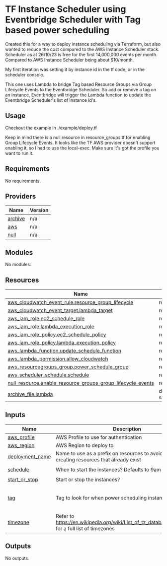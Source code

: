 # TF Instance Scheduler using Eventbridge Scheduler with Tag based power scheduling

Created this for a way to deploy instance scheduling via Terraform, but also wanted to reduce the cost compared to the AWS Instance Scheduler stack.  Scheduler as at 26/10/23 is free for the first 14,000,000 events per month.  Compared to AWS Instance Scheduler being about $10/month.

My first iteration was setting it by instance id in the tf code, or in the scheduler console.

This one uses Lambda to bridge Tag based Resource Groups via Group Lifecycle Events to the Eventbridge Scheduler.  So add or remove a tag on an instance, Eventbridge will trigger the Lambda function to update the Eventbridge Scheduler's list of Instance id's.

## Usage

Checkout the example in ./example/deploy.tf

Keep in mind there is a null resource in resource_groups.tf for enabling Group Lifecycle Events.  It looks like the TF AWS provider doesn't support enabling it, so I had to use the local-exec.  Make sure it's got the profile you want to run it.

## Requirements

No requirements.

## Providers

| Name | Version |
|------|---------|
| <a name="provider_archive"></a> [archive](#provider\_archive) | n/a |
| <a name="provider_aws"></a> [aws](#provider\_aws) | n/a |
| <a name="provider_null"></a> [null](#provider\_null) | n/a |

## Modules

No modules.

## Resources

| Name | Type |
|------|------|
| [aws_cloudwatch_event_rule.resource_group_lifecycle](https://registry.terraform.io/providers/hashicorp/aws/latest/docs/resources/cloudwatch_event_rule) | resource |
| [aws_cloudwatch_event_target.lambda_target](https://registry.terraform.io/providers/hashicorp/aws/latest/docs/resources/cloudwatch_event_target) | resource |
| [aws_iam_role.ec2_schedule_role](https://registry.terraform.io/providers/hashicorp/aws/latest/docs/resources/iam_role) | resource |
| [aws_iam_role.lambda_execution_role](https://registry.terraform.io/providers/hashicorp/aws/latest/docs/resources/iam_role) | resource |
| [aws_iam_role_policy.ec2_schedule_policy](https://registry.terraform.io/providers/hashicorp/aws/latest/docs/resources/iam_role_policy) | resource |
| [aws_iam_role_policy.lambda_execution_policy](https://registry.terraform.io/providers/hashicorp/aws/latest/docs/resources/iam_role_policy) | resource |
| [aws_lambda_function.update_schedule_function](https://registry.terraform.io/providers/hashicorp/aws/latest/docs/resources/lambda_function) | resource |
| [aws_lambda_permission.allow_cloudwatch](https://registry.terraform.io/providers/hashicorp/aws/latest/docs/resources/lambda_permission) | resource |
| [aws_resourcegroups_group.power_schedule_group](https://registry.terraform.io/providers/hashicorp/aws/latest/docs/resources/resourcegroups_group) | resource |
| [aws_scheduler_schedule.schedule](https://registry.terraform.io/providers/hashicorp/aws/latest/docs/resources/scheduler_schedule) | resource |
| [null_resource.enable_resource_groups_group_lifecycle_events](https://registry.terraform.io/providers/hashicorp/null/latest/docs/resources/resource) | resource |
| [archive_file.lambda](https://registry.terraform.io/providers/hashicorp/archive/latest/docs/data-sources/file) | data source |

## Inputs

| Name | Description | Type | Default | Required |
|------|-------------|------|---------|:--------:|
| <a name="input_aws_profile"></a> [aws\_profile](#input\_aws\_profile) | AWS Profile to use for authentication | `string` | `"default"` | no |
| <a name="input_aws_region"></a> [aws\_region](#input\_aws\_region) | AWS Region to deploy to | `string` | `"ap-southeast-2"` | no |
| <a name="input_deployment_name"></a> [deployment\_name](#input\_deployment\_name) | Name to use as a prefix on resources to avoid issues creating resources that already exist | `string` | `""` | no |
| <a name="input_schedule"></a> [schedule](#input\_schedule) | When to start the instances?  Defaults to 9am each weekday | `string` | `"cron(0 9 ? * MON-FRI *)"` | no |
| <a name="input_start_or_stop"></a> [start\_or\_stop](#input\_start\_or\_stop) | Start or stop the instances? | `string` | n/a | yes |
| <a name="input_tag"></a> [tag](#input\_tag) | Tag to look for when power scheduling instances | <pre>object({<br>        key   = string<br>        value = string<br>    })</pre> | n/a | yes |
| <a name="input_timezone"></a> [timezone](#input\_timezone) | Refer to https://en.wikipedia.org/wiki/List_of_tz_database_time_zones for a full list of timezones | `string` | `"Australia/Sydney"` | no |

## Outputs

No outputs.